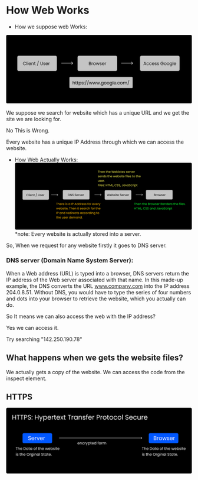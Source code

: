 # How Web Works

- How we suppose web Works:

![Front End](https://github.com/RamejaAyush/Front-End/blob/Web_working/Media/Suppose.png?raw=true)

We suppose we search for website which has a unique URL and we get the site we are looking for.

No This is Wrong.

Every website has a unique IP Address through which we can access the website.

- How Web Actually Works:
  ![Front End](https://github.com/RamejaAyush/Front-End/blob/Web_working/Media/HowItWorks.png?raw=true)
  \*note: Every website is actually stored into a server.

So, When we request for any website firstly it goes to DNS server.

### DNS server (Domain Name System Server):

When a Web address (URL) is typed into a browser, DNS servers return the IP address of the Web server associated with that name. In this made-up example, the DNS converts the URL www.company.com into the IP address 204.0.8.51. Without DNS, you would have to type the series of four numbers and dots into your browser to retrieve the website, which you actually can do.

So It means we can also access the web with the IP address?

Yes we can access it.

Try searching "142.250.190.78"

## What happens when we gets the website files?

We actually gets a copy of the website. We can access the code from the inspect element.

## HTTPS

![Front End](https://github.com/RamejaAyush/Front-End/blob/Web_working/Media/HTTPS.png?raw=true)
